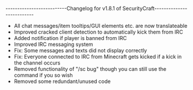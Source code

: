 --------------------------Changelog for v1.8.1 of SecurityCraft--------------------------

- All chat messages/item tooltips/GUI elements etc. are now translateable
- Improved cracked client detection to automatically kick them from IRC
- Added notification if player is banned from IRC
- Improved IRC messaging system
- Fix: Some messages and texts did not display correctly
- Fix: Everyone connected to IRC from Minecraft gets kicked if a kick in the channel occurs
- Removed functionality of "/sc bug" though you can still use the command if you so wish 
- Removed some redundant/unused code